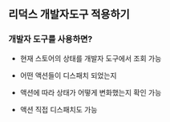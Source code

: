 ## 리덕스 개발자도구 적용하기

### 개발자 도구를 사용하면?
- 현재 스토어의 상태를 개발자 도구에서 조회 가능
- 어떤 액션들이 디스패치 되었는지
- 액션에 따라 상태가 어떻게 변화했는지 확인 가능

- 액션 직접 디스패치도 가능